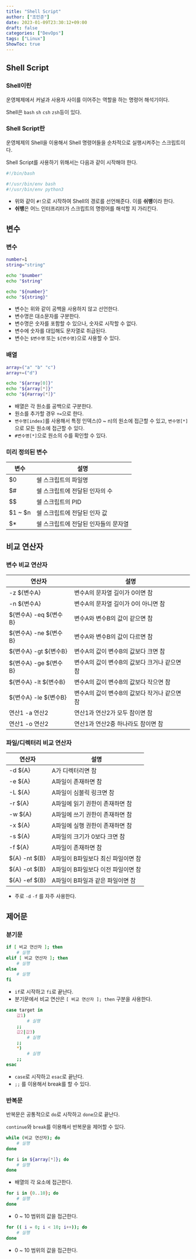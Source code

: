 ```yaml
---
title: "Shell Script"
author: ["조민준"]
date: 2023-01-09T23:30:12+09:00
draft: false
categories: ["DevOps"]
tags: ["Linux"]
ShowToc: true
---
```


## Shell Script

### Shell이란

운영체제에서 커널과 사용자 사이를 이어주는 역할을 하는 명령어 해석기이다.

Shell은 `bash` `sh` `csh` `zsh`등이 있다.

### Shell Script란

운영체제의 Shell을 이용해서 Shell 명령어들을 순차적으로 실행시켜주는 스크립트이다.

Shell Script를 사용하기 위해서는 다음과 같이 시작해야 한다.

```bash
#!/bin/bash

#!/usr/bin/env bash
#!/usr/bin/env python3
```

- 위와 같이 `#!`으로 시작하여 Shell의 경로를 선언해준다. 이를 **쉬뱅**이라 한다.
- **쉬뱅**은 어느 인터프리터가 스크립트의 명령어를 해석할 지 가리킨다.

## 변수

### 변수

```bash
number=1
string="string"

echo "$number"
echo "$string"

echo "${number}"
echo "${string}"
```

- 변수는 위와 같이 공백을 사용하지 않고 선언한다.
- 변수명은 대소문자를 구분한다.
- 변수명은 숫자를 포함할 수 있으나, 숫자로 시작할 수 없다.
- 변수에 숫자를 대입해도 문자열로 취급된다.
- 변수는 `$변수명` 또는 `${변수명}`으로 사용할 수 있다.

### 배열

```bash
array=("a" "b" "c")
array+=("d")

echo "${array[0]}"
echo "${array[*]}"
echo "${#array[*]}"
```

- 배열은 각 원소를 공백으로 구분한다.
- 원소를 추가할 경우 `+=`으로 한다.
- `변수명[index]`를 사용해서 특정 인덱스(0 ~ n)의 원소에 접근할 수 있고, `변수명[*]`으로 모든 원소에 접근할 수 있다.
- `#변수명[*]`으로 원소의 수를 확인할 수 있다.

### 미리 정의된 변수

| 변수    | 설명                                 |
| ------- | ------------------------------------ |
| $0      | 쉘 스크립트의 파일명                 |
| $#      | 쉘 스크립트에 전달된 인자의 수       |
| $$      | 쉘 스크립트의 PID                    |
| $1 ~ $n | 쉘 스크립트에 전달된 인자 값         |
| $\*     | 쉘 스크립트에 전달된 인자들의 문자열 |

## 비교 연산자

### 변수 비교 연산자

| 연산자                | 설명                                         |
| --------------------- | -------------------------------------------- |
| -z ${변수A}           | 변수A의 문자열 길이가 0이면 참               |
| -n ${변수A}           | 변수A의 문자열 길이가 0이 아니면 참          |
| ${변수A} -eq ${변수B} | 변수A와 변수B의 값이 같으면 참               |
| ${변수A} -ne ${변수B} | 변수A와 변수B의 값이 다르면 참               |
| ${변수A} -gt ${변수B} | 변수A의 값이 변수B의 값보다 크면 참          |
| ${변수A} -ge ${변수B} | 변수A의 값이 변수B의 값보다 크거나 같으면 참 |
| ${변수A} -lt ${변수B} | 변수A의 값이 변수B의 값보다 작으면 참        |
| ${변수A} -le ${변수B} | 변수A의 값이 변수B의 값보다 작거나 같으면 참 |
| 연산1 -a 연산2        | 연산1과 연산2가 모두 참이면 참               |
| 연산1 -o 연산2        | 연산1과 연산2중 하나라도 참이면 참           |

### 파일/디렉터리 비교 연산자

| 연산자        | 설명                               |
| ------------- | ---------------------------------- |
| -d ${A}       | A가 디렉터리면 참                  |
| -e ${A}       | A파일이 존재하면 참                |
| -L ${A}       | A파일이 심볼릭 링크면 참           |
| -r ${A}       | A파일에 읽기 권한이 존재하면 참    |
| -w ${A}       | A파일에 쓰기 권한이 존재하면 참    |
| -x ${A}       | A파일에 실행 권한이 존재하면 참    |
| -s ${A}       | A파일의 크기가 0보다 크면 참       |
| -f ${A}       | A파일이 존재하면 참                |
| ${A} -nt ${B} | A파일이 B파일보다 최신 파일이면 참 |
| ${A} -ot ${B} | A파일이 B파일보다 이전 파일이면 참 |
| ${A} -ef ${B} | A파일이 B파일과 같은 파일이면 참   |

- 주로 `-d` `-f` 를 자주 사용한다.

## 제어문

### 분기문

```bash
if [ 비교 연산자 ]; then
	# 실행
elif [ 비교 연산자 ]; then
	# 실행
else
	# 실행
fi
```

- `if`로 시작하고 `fi`로 끝난다.
- 분기문에서 비교 연산은 `[ 비교 연산자 ]; then` 구분을 사용한다.

```bash
case target in
	값1)
		# 실행
	;;
	값2|값3)
		# 실행
	;;
	*)
		# 실행
	;;
esac
```

- `case`로 시작하고 `esac`로 끝난다.
- `;;` 를 이용해서 break를 할 수 있다.

### 반복문

반복문은 공통적으로 `do`로 시작하고 `done`으로 끝난다.

`continue`와 `break`를 이용해서 반복문을 제어할 수 있다.

```bash
while (비교 연산자); do
	# 실행
done
```

```bash
for i in ${array[*]}; do
    # 실행
done
```

- 배열의 각 요소에 접근한다.

```bash
for i in {0..10}; do
    # 실행
done
```

- 0 ~ 10 범위의 값을 접근한다.

```bash
for (( i = 0; i < 10; i++)); do
    # 실행
done
```

- 0 ~ 10 범위의 값을 접근한다.
